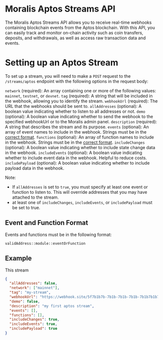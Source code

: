 # Moralis Aptos Streams API

The Moralis Aptos Streams API allows you to receive real-time webhooks containing blockchain events from the Aptos blockchain. With this API, you can easily track and monitor on-chain activity such as coin transfers, deposits, and withdrawals, as well as access raw transaction data and events.

# Setting up an Aptos Stream

To set up a stream, you will need to make a `POST` request to the `/streams/aptos` endpoint with the following options in the request body:

`network` (required): An array containing one or more of the following values: `mainnet`, `testnet`, or `devnet`.
`tag` (required): A string that will be included in the webhook, allowing you to identify the stream.
`webhookUrl` (required): The URL that the webhooks should be sent to.
`allAddresses` (optional): A boolean value indicating whether to listen to all addresses or not.
`demo` (optional): A boolean value indicating whether to send the webhook to the specified webhookUrl or to the Moralis admin panel.
`description` (required): A string that describes the stream and its purpose.
`events` (optional): An array of event names to include in the webhook. Strings must be in the [correct format](#event-and-function-format).
`functions` (optional): An array of function names to include in the webhook. Strings must be in the [correct format](#correct-event-and-function-format).
`includeChanges` (optional): A boolean value indicating whether to include state change data in the webhook.
`includeEvents` (optional): A boolean value indicating whether to include event data in the webhook. Helpful to reduce costs.
`includePayload` (optional): A boolean value indicating whether to include payload data in the webhook.

Note: 
- If `allAddresses` is set to `true`, you must specify at least one event or function to listen to. This will override addresses that you may have attached to the stream.
- at least one of `includeChanges`, `includeEvents`, or `includePayload` must be set to true.

## Event and Function Format

Events and functions must be in the following format:

`validAddress::module::eventOrFunction`


## Example

This stream 

```json
{
  "allAddresses": false,
  "network": ["mainnet"],
  "tag": "my-stream",
  "webhookUrl": "https://webhook.site/5f7b1b7b-7b1b-7b1b-7b1b-7b1b7b1b7b1b",
  "demo": false,
  "description": "my first aptos stream",
  "events": [],
  "functions": [],
  "includeChanges": true,
  "includeEvents": true,
  "includePayload": true
}
```